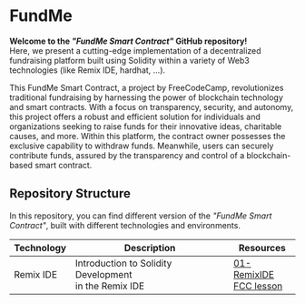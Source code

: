 # FundMe

**Welcome to the _"FundMe Smart Contract"_ GitHub repository!**<br />
Here, we present a cutting-edge implementation of a decentralized fundraising platform built using Solidity within a variety of Web3 technologies (like Remix IDE, hardhat, ...).

This FundMe Smart Contract, a project by FreeCodeCamp, revolutionizes traditional fundraising by harnessing the power of blockchain technology and smart contracts. With a focus on transparency, security, and autonomy, this project offers a robust and efficient solution for individuals and organizations seeking to raise funds for their innovative ideas, charitable causes, and more. Within this platform, the contract owner possesses the exclusive capability to withdraw funds. Meanwhile, users can securely contribute funds, assured by the transparency and control of a blockchain-based smart contract.

## Repository Structure

In this repository, you can find different version of the _"FundMe Smart Contract"_, built with different technologies and environments.

| Technology | Description                                                | Resources                                                                                                                    |
| ---------- | ---------------------------------------------------------- | ---------------------------------------------------------------------------------------------------------------------------- |
| Remix IDE  | Introduction to Solidity Development<br />in the Remix IDE | [01-RemixIDE](https://github.com/ThomasCode92/FundMe/tree/main/01-RemixIDE)<br />[FCC lesson](https://github.com/smartcontractkit/full-blockchain-solidity-course-js#lesson-4-remix-fund-me) |
